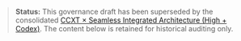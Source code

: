 > **Status:** This governance draft has been superseded by the consolidated [CCXT × Seamless Integrated Architecture (High + Codex)](ccxt-seamless-integrated.md). The content below is retained for historical auditing only.
